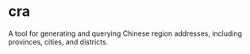 # cra
A tool for generating and querying Chinese region addresses, including provinces, cities, and districts.
